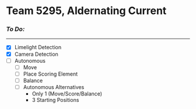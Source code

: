 # Team 5295, Aldernating Current

### _To Do:_
***
- [x] Limelight Detection
- [x] Camera Detection
- [ ] Autonomous
   * [ ] Move
   * [ ] Place Scoring Element
   * [ ] Balance
   * [ ] Autonomous Alternatives
     *  Only 1 (Move/Score/Balance)
     *  3 Starting Positions